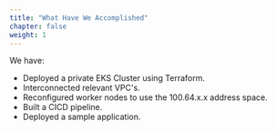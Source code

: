 ```yaml
---
title: "What Have We Accomplished"
chapter: false
weight: 1
---
```


We have:

- Deployed a private EKS Cluster using Terraform.
- Interconnected relevant VPC's.
- Reconfigured worker nodes to use the 100.64.x.x address space.
- Built a CICD pipeline.
- Deployed a sample application.

